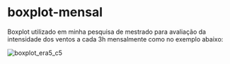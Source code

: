 # boxplot-mensal

Boxplot utilizado em minha pesquisa de mestrado para avaliação da intensidade dos ventos a cada 3h mensalmente como no exemplo abaixo:

![boxplot_era5_c5](https://user-images.githubusercontent.com/119077466/204050711-3eeccd07-57ad-4a89-8bcd-1ea388b98196.png)
